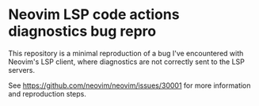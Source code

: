 # Neovim LSP code actions diagnostics bug repro

This repository is a minimal reproduction of a bug I've encountered with
Neovim's LSP client, where diagnostics are not correctly sent to the LSP
servers.

See <https://github.com/neovim/neovim/issues/30001> for more information and
reproduction steps.

